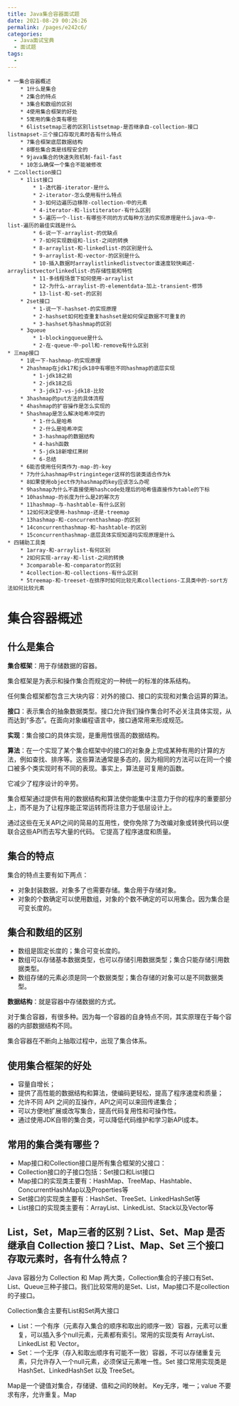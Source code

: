 ```yaml
---
title: Java集合容器面试题
date: 2021-08-29 00:26:26
permalink: /pages/e242c6/
categories:
  - Java面试宝典
  - 面试题
tags:
  - 
---
```


```markmap
* 一集合容器概述
    * 1什么是集合
    * 2集合的特点
    * 3集合和数组的区别
    * 4使用集合框架的好处
    * 5常用的集合类有哪些
    * 6listsetmap三者的区别listsetmap-是否继承自-collection-接口listmapset-三个接口存取元素时各有什么特点
    * 7集合框架底层数据结构
    * 8哪些集合类是线程安全的
    * 9java集合的快速失败机制-fail-fast
    * 10怎么确保一个集合不能被修改
* 二collection接口
    * 1list接口
        * 1-迭代器-iterator-是什么
        * 2-iterator-怎么使用有什么特点
        * 3-如何边遍历边移除-collection-中的元素
        * 4-iterator-和-listiterator-有什么区别
        * 5-遍历一个-list-有哪些不同的方式每种方法的实现原理是什么java-中-list-遍历的最佳实践是什么
        * 6-说一下-arraylist-的优缺点
        * 7-如何实现数组和-list-之间的转换
        * 8-arraylist-和-linkedlist-的区别是什么
        * 9-arraylist-和-vector-的区别是什么
        * 10-插入数据时arraylistlinkedlistvector谁速度较快阐述-arraylistvectorlinkedlist-的存储性能和特性
        * 11-多线程场景下如何使用-arraylist
        * 12-为什么-arraylist-的-elementdata-加上-transient-修饰
        * 13-list-和-set-的区别
    * 2set接口
        * 1-说一下-hashset-的实现原理
        * 2-hashset如何检查重复hashset是如何保证数据不可重复的
        * 3-hashset与hashmap的区别
    * 3queue
        * 1-blockingqueue是什么
        * 2-在-queue-中-poll和-remove有什么区别
* 三map接口
    * 1说一下-hashmap-的实现原理
    * 2hashmap在jdk17和jdk18中有哪些不同hashmap的底层实现
        * 1-jdk18之前
        * 2-jdk18之后
        * 3-jdk17-vs-jdk18-比较
    * 3hashmap的put方法的具体流程
    * 4hashmap的扩容操作是怎么实现的
    * 5hashmap是怎么解决哈希冲突的
        * 1-什么是哈希
        * 2-什么是哈希冲突
        * 3-hashmap的数据结构
        * 4-hash函数
        * 5-jdk18新增红黑树
        * 6-总结
    * 6能否使用任何类作为-map-的-key
    * 7为什么hashmap中stringinteger这样的包装类适合作为k
    * 8如果使用object作为hashmap的key应该怎么办呢
    * 9hashmap为什么不直接使用hashcode处理后的哈希值直接作为table的下标
    * 10hashmap-的长度为什么是2的幂次方
    * 11hashmap-与-hashtable-有什么区别
    * 12如何决定使用-hashmap-还是-treemap
    * 13hashmap-和-concurrenthashmap-的区别
    * 14concurrenthashmap-和-hashtable-的区别
    * 15concurrenthashmap-底层具体实现知道吗实现原理是什么
* 四辅助工具类
    * 1array-和-arraylist-有何区别
    * 2如何实现-array-和-list-之间的转换
    * 3comparable-和-comparator的区别
    * 4collection-和-collections-有什么区别
    * 5treemap-和-treeset-在排序时如何比较元素collections-工具类中的-sort方法如何比较元素
```

# 集合容器概述

## 什么是集合

**集合框架**：用于存储数据的容器。

集合框架是为表示和操作集合而规定的一种统一的标准的体系结构。

任何集合框架都包含三大块内容：对外的接口、接口的实现和对集合运算的算法。

**接口**：表示集合的抽象数据类型。接口允许我们操作集合时不必关注具体实现，从而达到“多态”。在面向对象编程语言中，接口通常用来形成规范。

**实现**：集合接口的具体实现，是重用性很高的数据结构。

**算法**：在一个实现了某个集合框架中的接口的对象身上完成某种有用的计算的方法，例如查找、排序等。这些算法通常是多态的，因为相同的方法可以在同一个接口被多个类实现时有不同的表现。事实上，算法是可复用的函数。

它减少了程序设计的辛劳。

集合框架通过提供有用的数据结构和算法使你能集中注意力于你的程序的重要部分上，而不是为了让程序能正常运转而将注意力于低层设计上。

通过这些在无关API之间的简易的互用性，使你免除了为改编对象或转换代码以便联合这些API而去写大量的代码。 它提高了程序速度和质量。

## 集合的特点

集合的特点主要有如下两点：

* 对象封装数据，对象多了也需要存储。集合用于存储对象。
* 对象的个数确定可以使用数组，对象的个数不确定的可以用集合。因为集合是可变长度的。

## 集合和数组的区别

* 数组是固定长度的；集合可变长度的。
* 数组可以存储基本数据类型，也可以存储引用数据类型；集合只能存储引用数据类型。
* 数组存储的元素必须是同一个数据类型；集合存储的对象可以是不同数据类型。

**数据结构**：就是容器中存储数据的方式。

对于集合容器，有很多种。因为每一个容器的自身特点不同，其实原理在于每个容器的内部数据结构不同。

集合容器在不断向上抽取过程中，出现了集合体系。

## 使用集合框架的好处

* 容量自增长；
* 提供了高性能的数据结构和算法，使编码更轻松，提高了程序速度和质量；
* 允许不同 API 之间的互操作，API之间可以来回传递集合；
* 可以方便地扩展或改写集合，提高代码复用性和可操作性。
* 通过使用JDK自带的集合类，可以降低代码维护和学习新API成本。

## 常用的集合类有哪些？

* Map接口和Collection接口是所有集合框架的父接口：
* Collection接口的子接口包括：Set接口和List接口
* Map接口的实现类主要有：HashMap、TreeMap、Hashtable、ConcurrentHashMap以及Properties等
* Set接口的实现类主要有：HashSet、TreeSet、LinkedHashSet等
* List接口的实现类主要有：ArrayList、LinkedList、Stack以及Vector等

## List，Set，Map三者的区别？List、Set、Map 是否继承自 Collection 接口？List、Map、Set 三个接口存取元素时，各有什么特点？

Java 容器分为 Collection 和 Map 两大类，Collection集合的子接口有Set、List、Queue三种子接口。我们比较常用的是Set、List，Map接口不是collection的子接口。

Collection集合主要有List和Set两大接口

* List：一个有序（元素存入集合的顺序和取出的顺序一致）容器，元素可以重复，可以插入多个null元素，元素都有索引。常用的实现类有 ArrayList、LinkedList 和 Vector。
* Set：一个无序（存入和取出顺序有可能不一致）容器，不可以存储重复元素，只允许存入一个null元素，必须保证元素唯一性。Set 接口常用实现类是 HashSet、LinkedHashSet 以及 TreeSet。

Map是一个键值对集合，存储键、值和之间的映射。 Key无序，唯一；value 不要求有序，允许重复。Map
